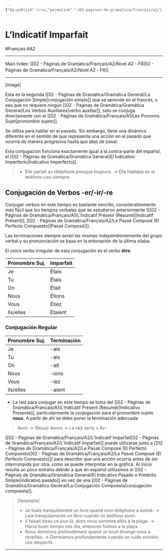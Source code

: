 ```yaml
---
{"dg-publish":true,"permalink":"/02-paginas-de-gramatica/francais/a2/l-indicatif-imparfait/"}
---
```


# L’Indicatif Imparfait
#Français #A2
___
Main Index: [[02 - Páginas de Gramática/Français/A2/Nivel A2・FR\|02 - Páginas de Gramática/Français/A2/Nivel A2・FR]]
___
[image]

Esta es la segunda [[02 - Páginas de Gramática/Gramática General/La Conjugación Simple\|conjugación simple]] que se aprende en el francés, o sea que no requiere ningún [[02 - Páginas de Gramática/Gramática General/Los Verbos Auxiliares\|verbo auxiliar]], solo se conjuga directamente con el [[02 - Páginas de Gramática/Français/A1/Les Pronoms Sujet\|pronombre sujeto]].

Se utiliza para hablar en el pasado. Sin embargo, tiene una dinámica diferente en el sentido de que representa una acción en el pasado que ocurría de manera progresiva hasta que dejó de pasar.

Esta conjugación funciona exactamente igual a la contra-parte del español, el [[02 - Páginas de Gramática/Gramática General/El Indicativo Imperfecto\|Indicativo Imperfecto]].

> - Elle parlait au téléphone presque toujours. → Ella hablaba en el teléfono casi siempre.

## Conjugación de Verbos -er/-ir/-re
Conjugar verbos en este tiempo es bastante sencillo, considerablemente más fácil que los tiempos verbales que se estudiaron anteriormente ([[02 - Páginas de Gramática/Français/A1/L’Indicatif Présent (Résumé)\|Indicatif Présent]], [[02 - Páginas de Gramática/Français/A2/Le Passé Composé (El Perfecto Compuesto)\|Passé Composé]]).

Las terminaciones siempre serán las mismas independientemente del grupo verbal y su pronunciación se basa en la entonación de la última sílaba.

El único verbo irregular de esta conjugación es el verbo **être**:

| Pronombre Suj. | Imparfait |
| -------------- | --------- |
| Je             | Étais     |
| Tu             | Étais     |
| On             | Était     |
| Nous           | Étions    |
| Vous           | Étiez     |
| Ils/elles      | Étaient   |

### Conjugación Regular

| Pronombre Suj. | Terminación |
| -------------- | ----------- |
| Je             | -ais        |
| Tu             | -ais        |
| On             | -ait        |
| Nous           | -ions       |
| Vous           | -iez        |
| Ils/elles      | -aient      |

- La raíz para conjugar en este tiempo se toma del [[02 - Páginas de Gramática/Français/A1/L’Indicatif Présent (Résumé)\|Indicativo Presente]], particularmente la conjugación para el pronombre sujeto **nous**. A partir de ahí se debe poner la terminación adecuada
> Avoir → (Nous) Avons → La raíz sería > Av-

[[02 - Páginas de Gramática/Français/A2/L’Indicatif Imparfait\|02 - Páginas de Gramática/Français/A2/L’Indicatif Imparfait]] puede utilizarse junto a [[02 - Páginas de Gramática/Français/A2/Le Passé Composé (El Perfecto Compuesto)\|02 - Páginas de Gramática/Français/A2/Le Passé Composé (El Perfecto Compuesto)]] para describir que una acción ocurría antes de ser interrumpida por otra, como se puede interpretar en la gráfica. Al inicio resulta un poco extraño debido a que en español utilizamos el [[02 - Páginas de Gramática/Gramática General/El Indicativo Pasado o Pretérito Simple\|indicativo pasado]] en vez de una [[02 - Páginas de Gramática/Gramática General/La Conjugación Compuesta\|conjugación compuesta]].


> [!example] 
> - Je lisais tranquillement un livre quand mon téléphone a sonné. → Leía tranquilamente un libro cuando mi teléfono sonó.
> - Il faisait beau ce jour-là, alors nous sommes allés à la plage. → Hacía buen tiempo ese día, entonces fuimos a la playa.
> - Nous dormions profondément quand un bruit étrange nous a réveillés. → Dormíamos profundamente cuando un ruido extraño nos despertó.





___